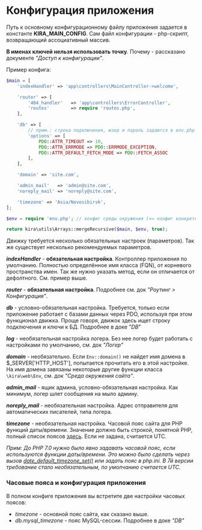 # Конфигурация приложения

Путь к основному конфигурационному файлу приложения задается в константе **KIRA_MAIN_CONFIG**. Сам файл конфигурации - php-скрипт, возвращающий ассоциативный массив.

**В именах ключей нельзя использовать точку**. Почему - рассказано документе *"Доступ к конфигурации"*.

Пример конфига:

```PHP
$main = [
    'indexHandler' => 'app\controllers\MainController->welcome',

    'router' => [
        '404_handler'   => 'app\controllers\ErrorController',
        'routes'        => require 'routes.php',
    ],

    'db' => [
        // прим.: строка подключения, юзер и пароль задаются в env.php
        'options' => [
            PDO::ATTR_TIMEOUT => 10,
            PDO::ATTR_ERRMODE => PDO::ERRMODE_EXCEPTION,
            PDO::ATTR_DEFAULT_FETCH_MODE => PDO::FETCH_ASSOC
        ],
    ],

    'domain' => 'site.com',

    'admin_mail'   => 'admin@site.com',
    'noreply_mail' => 'noreply@site.com',

    'timezone' => 'Asia/Novosibirsk',
];

$env = require 'env.php'; // конфиг среды окружения (== конфиг конкретного сервера)

return kira\utils\Arrays::mergeRecursive($main, $env, true);

```

Движку требуется несколько обязательных настроек (параметров). Так же существует несколько рекомендуемых параметров.

***indexHandler***  - **обязательная настройка**. Контроллер приложения по умолчанию. Полностью определённое имя класса (FQN), от корневого пространства имен. Так же нужно указать метод, если он отличается от дефолтного. См. пример выше.

***router*** - **обязательная настройка**. Подробнее см. док *"Роутинг > Конфигурация"*.

***db*** - условно-обязательная настройка. Требуется, только если приложение работает с базами данных через PDO, используя при этом функционал движка. Проще говоря, движок здесь ищет строку подключения и ключи к БД. Подробнее в доке "*DB*"

***log*** - необязательная настройка логера. Без нее логер будет работать с настройками по умолчанию, см. док *"Логер"*

***domain*** - необязательно. Если `Env::domain()` не найдет имя домена в $_SERVER['HTTP_HOST'], попытается прочитать его в этой настройке. На имя домена завязаны некоторые другие функции класса `\kira\web\Env`, см. док *"Среда окружения сайта"*.

***admin_mail*** - ящик админа, условно-обязательная настройка. Как минимум, логер шлет сообщения на мыло админу.

***noreply_mail*** - необязательная настройка. Адрес отправителя для автоматических писателей, типа логера.

***timezone*** - необязательная настройка. Часовой пояс сайта для PHP функций даты/времени. Значение должно быть строкой, понятной PHP, полный список поясов [здесь](http://php.net/manual/en/timezones.php). Если не задана, считается UTC.

*Прим: До PHP 7.0 нужно было явно задавать часовой пояс, если используются функции даты/времени. Это можно было сделать через вызов [date_default_timezone_set()](http://php.net/manual/en/function.date-default-timezone-set.php) или задать пояс в php.ini. В 7й версии требование стало необязательным, по умолчанию считается UTC.*

### Часовые пояса и конфигурация приложения

В полном конфиге приложения вы встретите две настройки часовых поясов:

- *timezone* - основной пояс сайта, как сказано выше.
- *db.mysql_timezone* - пояс MySQL-сессии. Подробнее в доке *"DB"*

